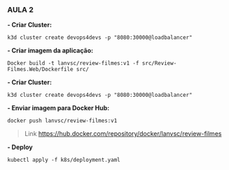 ### **AULA 2**

**- Criar Cluster:**
```
k3d cluster create devops4devs -p "8080:30000@loadbalancer"
```
**- Criar imagem da aplicação:**
```
Docker build -t lanvsc/review-filmes:v1 -f src/Review-Filmes.Web/Dockerfile src/
```
**- Criar Cluster:**
```
k3d cluster create devops4devs -p "8080:30000@loadbalancer"
```
**- Enviar imagem para Docker Hub:**
```
docker push lanvsc/review-filmes:v1
```
>Link
https://hub.docker.com/repository/docker/lanvsc/review-filmes

**- Deploy**
```
kubectl apply -f k8s/deployment.yaml